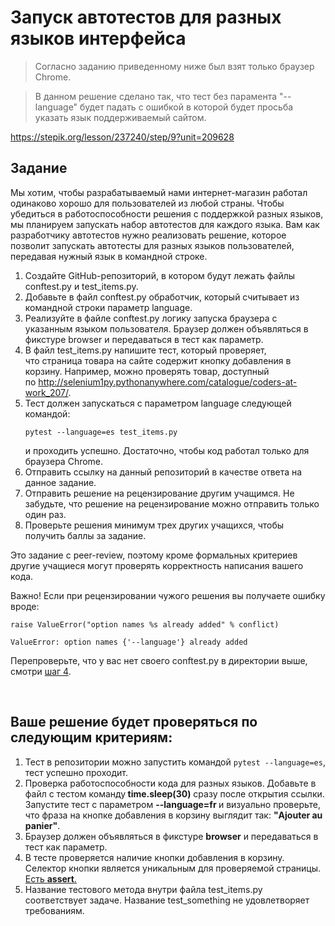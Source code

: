 # Запуск автотестов для разных языков интерфейса
>Согласно заданию приведенному ниже был взят только браузер Chrome.

>В данном решение сделано так, что тест без парамента "--language" будет падать с ошибкой в которой будет просьба указать язык поддерживаемый сайтом.

https://stepik.org/lesson/237240/step/9?unit=209628

## Задание ##

<p>Мы хотим, чтобы разрабатываемый нами интернет-магазин работал одинаково хорошо для пользователей из любой страны. Чтобы убедиться в работоспособности решения с поддержкой разных языков, мы планируем запускать набор автотестов для каждого языка. Вам как разработчику автотестов нужно реализовать решение, которое позволит запускать автотесты для разных языков пользователей, передавая нужный язык в командной строке.</p>

<ol>
	<li>Создайте GitHub-репозиторий, в котором будут лежать файлы conftest.py и test_items.py.</li>
	<li>Добавьте в&nbsp;файл&nbsp;conftest.py обработчик, который считывает из командной строки параметр language.</li>
	<li>Реализуйте в файле conftest.py логику&nbsp;запуска браузера с указанным&nbsp;языком пользователя. Браузер должен объявляться в фикстуре browser&nbsp;и передаваться в тест как параметр.</li>
	<li>В файл test_items.py напишите тест, который проверяет, что&nbsp;страница&nbsp;товара на сайте содержит&nbsp;кнопку&nbsp;добавления в корзину. Например, можно проверять&nbsp;товар, доступный по&nbsp;<a href="http://selenium1py.pythonanywhere.com/catalogue/coders-at-work_207/" rel="noopener noreferrer nofollow" target="_blank">http://selenium1py.pythonanywhere.com/catalogue/coders-at-work_207/</a>.</li>
	<li>Тест должен запускаться&nbsp;с параметром language следующей командой:
	<pre><code class="language-bash hljs">pytest --language=es test_items.py</code></pre>
	и проходить успешно. Достаточно, чтобы код работал только для браузера Сhrome.</li>
	<li>Отправить ссылку на данный репозиторий в качестве ответа на данное задание.</li>
	<li>Отправить решение на рецензирование другим учащимся. Не забудьте, что решение на рецензирование можно отправить только один раз.</li>
	<li>Проверьте решения&nbsp;минимум трех других учащихся, чтобы получить баллы за задание.</li>
</ol>

<p>Это задание с peer-review, поэтому кроме формальных критериев другие учащиеся могут проверять корректность написания вашего кода.&nbsp;</p>

<p>Важно! Если при рецензировании чужого решения вы получаете ошибку вроде:&nbsp;</p>

<pre><code class="hljs puppet">raise ValueError(<span class="hljs-string"><span class="hljs-string">"option names %s already added"</span></span> % conflict)

ValueError: option <span class="hljs-keyword"><span class="hljs-keyword">names</span></span> {<span class="hljs-string"><span class="hljs-string">'--language'</span></span>} <span class="hljs-keyword"><span class="hljs-keyword">already</span></span> <span class="hljs-keyword"><span class="hljs-keyword">added</span></span></code></pre>

<p>Перепроверьте, что у вас нет своего conftest.py в директории выше, смотри <a href="/lesson/237240/step/4?unit=209628" rel="noopener noreferrer nofollow">шаг 4</a>.</p>

<p>&nbsp;</p>

## Ваше решение будет проверяться по следующим критериям: ##

<ol>
	<li>Тест в репозитории можно запустить командой <code>pytest --language=es</code>, тест успешно проходит.</li>
	<li>Проверка работоспособности кода для разных языков. Добавьте в файл с тестом команду<strong> time.sleep(30)</strong> сразу после открытия ссылки. Запустите тест с параметром <strong>--language=fr&nbsp;</strong>и визуально проверьте, что фраза на кнопке добавления в корзину выглядит так: <strong>"Ajouter au panier"</strong>.</li>
	<li>Браузер должен объявляться в фикстуре <strong>browser</strong> и передаваться в тест как параметр.</li>
	<li>В тесте проверяется наличие кнопки добавления в корзину. Селектор кнопки является уникальным для проверяемой страницы. <u>Есть <strong>assert</strong>.</u></li>
	<li>Название тестового метода внутри файла test_items.py соответствует задаче. Название test_something не удовлетворяет требованиям.</li>
</ol>

